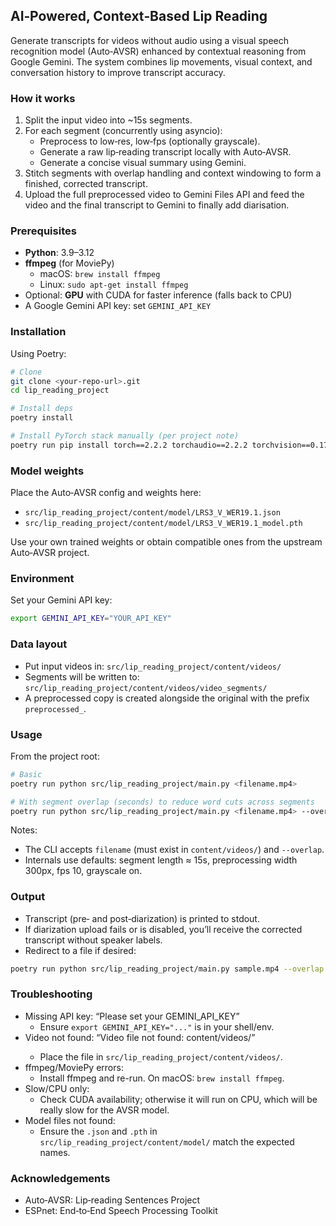 ## AI‑Powered, Context‑Based Lip Reading

Generate transcripts for videos without audio using a visual speech recognition model (Auto‑AVSR) enhanced by contextual reasoning from Google Gemini. The system combines lip movements, visual context, and conversation history to improve transcript accuracy.

### How it works
1. Split the input video into ~15s segments.
2. For each segment (concurrently using asyncio):
   - Preprocess to low‑res, low‑fps (optionally grayscale).
   - Generate a raw lip‑reading transcript locally with Auto‑AVSR.
   - Generate a concise visual summary using Gemini.
3. Stitch segments with overlap handling and context windowing to form a finished, corrected transcript.
4. Upload the full preprocessed video to Gemini Files API and feed the video and the final transcript to Gemini to finally add diarisation.

### Prerequisites
- **Python**: 3.9–3.12
- **ffmpeg** (for MoviePy)
  - macOS: `brew install ffmpeg`
  - Linux: `sudo apt-get install ffmpeg`
- Optional: **GPU** with CUDA for faster inference (falls back to CPU)
- A Google Gemini API key: set `GEMINI_API_KEY`

### Installation
Using Poetry:
```bash
# Clone
git clone <your-repo-url>.git
cd lip_reading_project

# Install deps
poetry install

# Install PyTorch stack manually (per project note)
poetry run pip install torch==2.2.2 torchaudio==2.2.2 torchvision==0.17.2
```

### Model weights
Place the Auto‑AVSR config and weights here:
- `src/lip_reading_project/content/model/LRS3_V_WER19.1.json`
- `src/lip_reading_project/content/model/LRS3_V_WER19.1_model.pth`

Use your own trained weights or obtain compatible ones from the upstream Auto‑AVSR project.

### Environment
Set your Gemini API key:
```bash
export GEMINI_API_KEY="YOUR_API_KEY"
```

### Data layout
- Put input videos in: `src/lip_reading_project/content/videos/`
- Segments will be written to: `src/lip_reading_project/content/videos/video_segments/`
- A preprocessed copy is created alongside the original with the prefix `preprocessed_`.

### Usage
From the project root:
```bash
# Basic
poetry run python src/lip_reading_project/main.py <filename.mp4>

# With segment overlap (seconds) to reduce word cuts across segments
poetry run python src/lip_reading_project/main.py <filename.mp4> --overlap 2
```
Notes:
- The CLI accepts `filename` (must exist in `content/videos/`) and `--overlap`.
- Internals use defaults: segment length ≈ 15s, preprocessing width 300px, fps 10, grayscale on.

### Output
- Transcript (pre‑ and post‑diarization) is printed to stdout.
- If diarization upload fails or is disabled, you’ll receive the corrected transcript without speaker labels.
- Redirect to a file if desired:
```bash
poetry run python src/lip_reading_project/main.py sample.mp4 --overlap 2 > transcript.txt
```

### Troubleshooting
- Missing API key: “Please set your GEMINI_API_KEY”
  - Ensure `export GEMINI_API_KEY="..."` is in your shell/env.
- Video not found: “Video file not found: content/videos/<file>”
  - Place the file in `src/lip_reading_project/content/videos/`.
- ffmpeg/MoviePy errors:
  - Install ffmpeg and re-run. On macOS: `brew install ffmpeg`.
- Slow/CPU only:
  - Check CUDA availability; otherwise it will run on CPU, which will be really slow for the AVSR model.
- Model files not found:
  - Ensure the `.json` and `.pth` in `src/lip_reading_project/content/model/` match the expected names.



### Acknowledgements
- Auto‑AVSR: Lip‑reading Sentences Project
- ESPnet: End‑to‑End Speech Processing Toolkit






